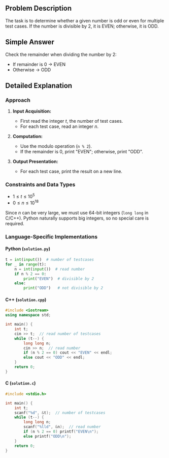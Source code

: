 ## Problem Description

The task is to determine whether a given number is odd or even for multiple test cases.
If the number is divisible by 2, it is EVEN; otherwise, it is ODD.

## Simple Answer

Check the remainder when dividing the number by 2:

* If remainder is 0 → EVEN
* Otherwise → ODD

## Detailed Explanation

### Approach

1. **Input Acquisition:**

   * First read the integer $t$, the number of test cases.
   * For each test case, read an integer $n$.

2. **Computation:**

   * Use the modulo operation (`n % 2`).
   * If the remainder is 0, print "EVEN"; otherwise, print "ODD".

3. **Output Presentation:**

   * For each test case, print the result on a new line.

### Constraints and Data Types

* $1 \leq t \leq 10^5$
* $0 \leq n \leq 10^{18}$

Since $n$ can be very large, we must use 64-bit integers (`long long` in C/C++). Python naturally supports big integers, so no special care is required.

### Language-Specific Implementations

#### Python (`solution.py`)

```python
t = int(input())  # number of testcases
for _ in range(t):
    n = int(input())  # read number
    if n % 2 == 0:
        print("EVEN")  # divisible by 2
    else:
        print("ODD")   # not divisible by 2
```

#### C++ (`solution.cpp`)

```cpp
#include <iostream>
using namespace std;

int main() {
    int t;
    cin >> t;  // read number of testcases
    while (t--) {
        long long n;
        cin >> n;  // read number
        if (n % 2 == 0) cout << "EVEN" << endl;
        else cout << "ODD" << endl;
    }
    return 0;
}
```

#### C (`solution.c`)

```c
#include <stdio.h>

int main() {
    int t;
    scanf("%d", &t);  // number of testcases
    while (t--) {
        long long n;
        scanf("%lld", &n);  // read number
        if (n % 2 == 0) printf("EVEN\n");
        else printf("ODD\n");
    }
    return 0;
}
```
